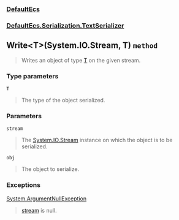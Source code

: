 ### [DefaultEcs](./DefaultEcs.md 'DefaultEcs')
### [DefaultEcs.Serialization.TextSerializer](./DefaultEcs-Serialization-TextSerializer.md 'DefaultEcs.Serialization.TextSerializer')
## Write&lt;T&gt;(System.IO.Stream, T) `method`
>Writes an object of type [T](#DefaultEcs-Serialization-TextSerializer-Write-T-(System-IO-Stream-_T)-T 'DefaultEcs.Serialization.TextSerializer.Write&lt;T&gt;(System.IO.Stream, T).T') on the given stream.
### Type parameters

<a name='DefaultEcs-Serialization-TextSerializer-Write-T-(System-IO-Stream-_T)-T'></a>
`T`
>The type of the object serialized.
### Parameters

<a name='DefaultEcs-Serialization-TextSerializer-Write-T-(System-IO-Stream-_T)-stream'></a>
`stream`
>The [System.IO.Stream](https://docs.microsoft.com/en-us/dotnet/api/System.IO.Stream 'System.IO.Stream') instance on which the object is to be serialized.

<a name='DefaultEcs-Serialization-TextSerializer-Write-T-(System-IO-Stream-_T)-obj'></a>
`obj`
>The object to serialize.
### Exceptions

[System.ArgumentNullException](https://docs.microsoft.com/en-us/dotnet/api/System.ArgumentNullException 'System.ArgumentNullException')
>[stream](#DefaultEcs-Serialization-TextSerializer-Write-T-(System-IO-Stream-_T)-stream 'DefaultEcs.Serialization.TextSerializer.Write&lt;T&gt;(System.IO.Stream, T).stream') is null.
